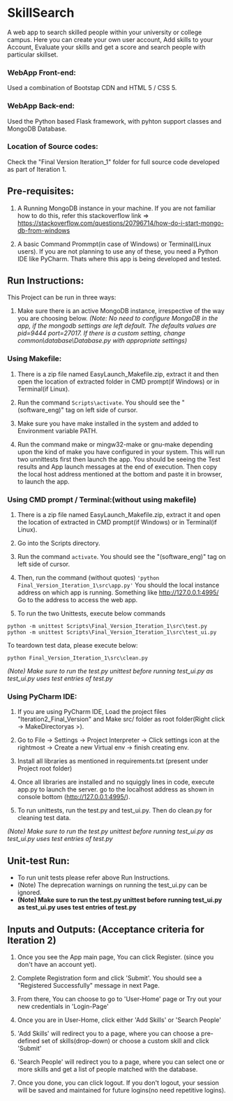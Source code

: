 # SkillSearch
A web app to search skilled people within your university or college campus. Here you can create your own user account, Add skills to your Account, Evaluate your skills and get a score and search people with particular skillset.   

### WebApp Front-end: 
Used a combination of Bootstap CDN and HTML 5 / CSS 5.

### WebApp Back-end: 
Used the Python based Flask framework, with pyhton support classes and MongoDB Database. 

### Location of Source codes: 
Check the "Final Version Iteration_1" folder for full source code developed as part of Iteration 1.


## Pre-requisites: 
1. A Running MongoDB instance in your machine.
If you are not familiar how to do this, refer this stackoverflow link => https://stackoverflow.com/questions/20796714/how-do-i-start-mongo-db-from-windows

2. A basic Command Prommpt(in case of Windows) or Terminal(Linux users). If you are not planning to use any of these, you need a Python IDE like PyCharm. Thats where this app is being developed and tested. 


## Run Instructions:
This Project can be run in three ways:
1. Make sure there is an active MongoDB instance, irrespective of the way you are choosing below.
_(Note: No need to configure MongoDB in the app, if the mongodb settings are left default.  The defaults values are pid=9444 port=27017. If there is a custom setting, change common\database\Database.py with appropriate  settings)_

### Using Makefile:
1. There is a zip file named EasyLaunch_Makefile.zip, extract it and then open the location of extracted folder in CMD prompt(if Windows) or in Terminal(if Linux).

2. Run the command `Scripts\activate`. You should see the "(software_eng)" tag on left side of cursor. 

3. Make sure you have make installed in the system and added to Environment variable PATH. 

4. Run the command make or mingw32-make or gnu-make depending upon the kind of make you have configured in your system. This will run two unnittests first then launch the app. You should be seeing the Test results and App launch messages at the end of execution. 
Then copy the local host address mentioned at the bottom and paste it in browser, to launch the app. 

### Using CMD prompt / Terminal:(without using makefile)
1. There is a zip file named EasyLaunch_Makefile.zip, extract it and open the location of extracted in CMD prompt(if Windows) or in Terminal(if Linux).

2. Go into the Scripts directory.

3. Run the command `activate`. You should see the "(software_eng)" tag on left side of cursor.

4. Then, run the command (without quotes) `'python Final_Version_Iteration_1\src\app.py'` 
You should the local instance address on which app is running. Something like http://127.0.0.1:4995/
Go to the address to access the web app. 

5. To run the two Unittests, execute below commands 
```
python -m unittest Scripts\Final_Version_Iteration_1\src\test.py
python -m unittest Scripts\Final_Version_Iteration_1\src\test_ui.py
```
To teardown test data, please execute below:
```
python Final_Version_Iteration_1\src\clean.py
```
_(Note) Make sure to run the test.py unittest before running test_ui.py as test_ui.py uses test entries of test.py_

### Using PyCharm IDE:
1. If you are using PyCharm IDE, Load the project files "Iteration2_Final_Version" and Make src/ folder as root folder(Right click -> MakeDirectoryas >).

2. Go to File -> Settings -> Project  Interpreter -> Click settings icon at the rightmost -> Create a new Virtual env -> finish creating env. 

3. Install all libraries as mentioned in requirements.txt (present under Project root folder)

4. Once all libraries are installed and no squiggly lines in code, execute app.py to launch the server. go to the localhost address as shown in console bottom (http://127.0.0.1:4995/).

5. To run unittests, run the test.py and test_ui.py. Then do clean.py for cleaning test data.

_(Note) Make sure to run the test.py unittest before running test_ui.py as test_ui.py uses test entries of test.py_



## Unit-test Run:
* To run unit tests please refer above Run Instructions. 
* (Note) The deprecation warnings on running the test_ui.py can be ignored.
* __(Note) Make sure to run the test.py unittest before running test_ui.py as test_ui.py uses test entries of test.py__



## Inputs and Outputs: (Acceptance criteria for Iteration 2)
1. Once you see the App main page, You can click Register. (since you don't have an account yet).

2. Complete Registration form and click 'Submit'. You should see a "Registered Successfully" message in next Page.  

3. From there, You can choose to go to 'User-Home' page or Try out your new credentials in 'Login-Page'

4. Once you are in User-Home, click either 'Add Skills' or 'Search People'

5. 'Add Skills' will redirect you to a page, where you can choose a pre-defined set of skills(drop-down) or choose a custom skill and click 'Submit'

6. 'Search People' will redirect you to a page, where you can select one or more skills and get a list of people matched with the database. 

7. Once you done, you can click logout. If you don't logout, your session will be saved and maintained for future logins(no need repetitive logins).